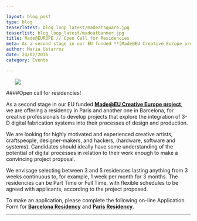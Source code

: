 ```yaml
---

layout: blog_post
type: blog
teaserlatest: blog_loop_latest/madeatsquare.jpg
teaserlist: blog_loop_latest/madeatbanner.jpg
title: Made@EUROPE // Open Call for Residencies
meta: As a second stage in our EU funded **[Made@EU Creative Europe project](https://madeat.eu/)**, we are offering a residency in Paris and another one in Barcelona
author: Maria Ustarroz
date: 24/02/2016
category: Events

---
```


<ul><img src= "http://www.fablabbcn.org/img/blog/blog_loop_latest/madeatbanner.jpg" align="middle"> </img></ul>

####Open call for residencies!

As a second stage in our EU funded **[Made@EU Creative Europe project](https://madeat.eu/)**, we are offering a residency in Paris and another one in Barcelona, for creative professionals to develop projects that explore the integration of 3-D digital fabrication systems into their processes of design and production.

We are looking for highly motivated and experienced creative artists, craftspeople, designer-makers, and hackers, (hardware, software and systems). Candidates should ideally have some understanding of the potential of digital processes in relation to their work enough to make a convincing project proposal.

We envisage selecting between 3 and 5 residences lasting anything from 3 weeks continuous to, for example, 1 week per month for 3 months. The residencies can be Part Time or Full Time, with flexible schedules to be agreed with applicants, according to the project proposed. 

To make an application, please complete the following on-line Application Form for **[Barcelona Residency](https://madeat.eu/residency_applications/new?locale=en&venue=barcelona)** and **[Paris Residency](https://madeat.eu/residency_applications/new?locale=en&venue=paris)**. 
<br>


---
